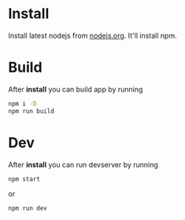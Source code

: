 # Install
Install latest nodejs from [nodejs.org](http://nodejs.org/). It'll install npm.

# Build
After __install__ you can build app by running
```bash
npm i -D
npm run build
```

# Dev
After __install__ you can run devserver by running
```bash
npm start
```
or
```bash
npm run dev
```

